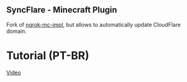 ## SyncFlare - Minecraft Plugin

Fork of [ngrok-mc-impl](https://github.com/Ixf1nity/ngrok-mc-impl), but allows to automatically update CloudFlare domain.

# Tutorial (PT-BR)

[Video](https://youtu.be/fe5TkSVU5YU)
